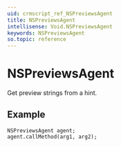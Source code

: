 ```yaml
---
uid: crmscript_ref_NSPreviewsAgent
title: NSPreviewsAgent
intellisense: Void.NSPreviewsAgent
keywords: NSPreviewsAgent
so.topic: reference
---
```


# NSPreviewsAgent

Get preview strings from a hint.

## Example

```crmscript
NSPreviewsAgent agent;
agent.callMethod(arg1, arg2);
```
